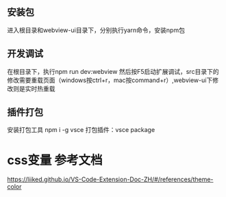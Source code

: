 ## 安装包
进入根目录和webview-ui目录下，分别执行yarn命令，安装npm包

## 开发调试
在根目录下，执行npm run dev:webview
然后按F5启动扩展调试，src目录下的修改需要重载页面（windows按ctrl+r，mac按command+r）,webview-ui下修改则是实时热重载


## 插件打包
安装打包工具 npm i -g vsce
打包插件：vsce package

# css变量 参考文档
https://liiked.github.io/VS-Code-Extension-Doc-ZH/#/references/theme-color